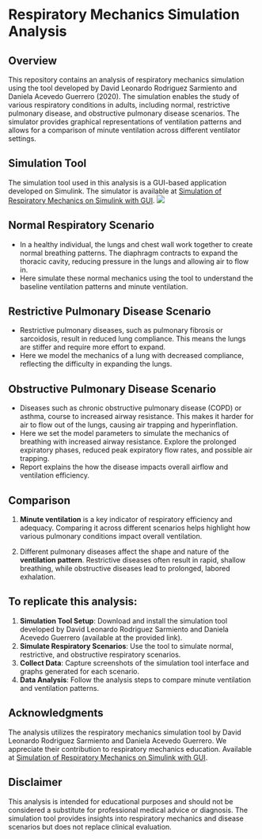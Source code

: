 # Respiratory Mechanics Simulation Analysis

## Overview
This repository contains an analysis of respiratory mechanics simulation using the tool developed by David Leonardo Rodriguez Sarmiento and Daniela Acevedo Guerrero (2020). The simulation enables the study of various respiratory conditions in adults, including normal, restrictive pulmonary disease, and obstructive pulmonary disease scenarios. The simulator provides graphical representations of ventilation patterns and allows for a comparison of minute ventilation across different ventilator settings.

## Simulation Tool

The simulation tool used in this analysis is a GUI-based application developed on Simulink. The simulator is available at [Simulation of Respiratory Mechanics on Simulink with GUI](https://www.mathworks.com/matlabcentral/fileexchange/75335-simulation-of-respiratory-mechanics-on-simulink-with-gui).
![](https://in.mathworks.com/matlabcentral/mlc-downloads/downloads/02c11283-2a44-47cc-96ef-f29eeeafd791/0ce96429-045b-4d9b-a71d-1f8cfefcb028/images/screenshot.jpg)

## Normal Respiratory Scenario 
   - In a healthy individual, the lungs and chest wall work together to create normal breathing patterns. The diaphragm contracts to expand the thoracic cavity, reducing pressure in the lungs and allowing air to flow in.
   - Here simulate these normal mechanics using the tool to understand the baseline ventilation patterns and minute ventilation.

## Restrictive Pulmonary Disease Scenario
   - Restrictive pulmonary diseases, such as pulmonary fibrosis or sarcoidosis, result in reduced lung compliance. This means the lungs are stiffer and require more effort to expand.
   - Here we model the mechanics of a lung with decreased compliance, reflecting the difficulty in expanding the lungs.

## Obstructive Pulmonary Disease Scenario
   - Diseases such as chronic obstructive pulmonary disease (COPD) or asthma, course to increased airway resistance. This makes it harder for air to flow out of the lungs, causing air trapping and hyperinflation.
   - Here we set the model parameters to simulate  the mechanics of breathing with increased airway resistance. Explore the prolonged expiratory phases, reduced peak expiratory flow rates, and possible air trapping.
   - Report explains the how the disease impacts overall airflow and ventilation efficiency.

## Comparison 
1. **Minute ventilation**  is a key indicator of respiratory efficiency and adequacy. Comparing it across different scenarios helps highlight how various pulmonary conditions impact overall ventilation.

2. Different pulmonary diseases affect the shape and nature of the **ventilation pattern**. Restrictive diseases often result in rapid, shallow breathing, while obstructive diseases lead to prolonged, labored exhalation.


## To replicate this analysis:
1. **Simulation Tool Setup**: Download and install the simulation tool developed by David Leonardo Rodriguez Sarmiento and Daniela Acevedo Guerrero (available at the provided link).
2. **Simulate Respiratory Scenarios**: Use the tool to simulate normal, restrictive, and obstructive respiratory scenarios.
3. **Collect Data**: Capture screenshots of the simulation tool interface and graphs generated for each scenario.
4. **Data Analysis**: Follow the analysis steps to compare minute ventilation and ventilation patterns.


## Acknowledgments
The analysis utilizes the respiratory mechanics simulation tool by David Leonardo Rodriguez Sarmiento and Daniela Acevedo Guerrero. We appreciate their contribution to respiratory mechanics education. Available at [Simulation of Respiratory Mechanics on Simulink with GUI](https://www.mathworks.com/matlabcentral/fileexchange/75335-simulation-of-respiratory-mechanics-on-simulink-with-gui).

## Disclaimer
This analysis is intended for educational purposes and should not be considered a substitute for professional medical advice or diagnosis. The simulation tool provides insights into respiratory mechanics and disease scenarios but does not replace clinical evaluation.

